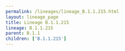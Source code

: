 ```yaml
---
permalink: /lineages/lineage_B.1.1.215.html
layout: lineage_page
title: Lineage B.1.1.215
lineage: B.1.1.215
parent: B.1.1
children: ['B.1.1.215']
---
```

